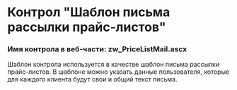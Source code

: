 ﻿---
description: 2.4.10.0
---
# Контрол "Шаблон письма рассылки прайс-листов"
### Имя контрола в веб-части: zw_PriceListMail.ascx
Шаблон контрола используется в качестве шаблон письма рассылки прайс-листов. В шаблоне можно указать данные пользователя, которые для каждого клиента будут свои и общий текст письма.


